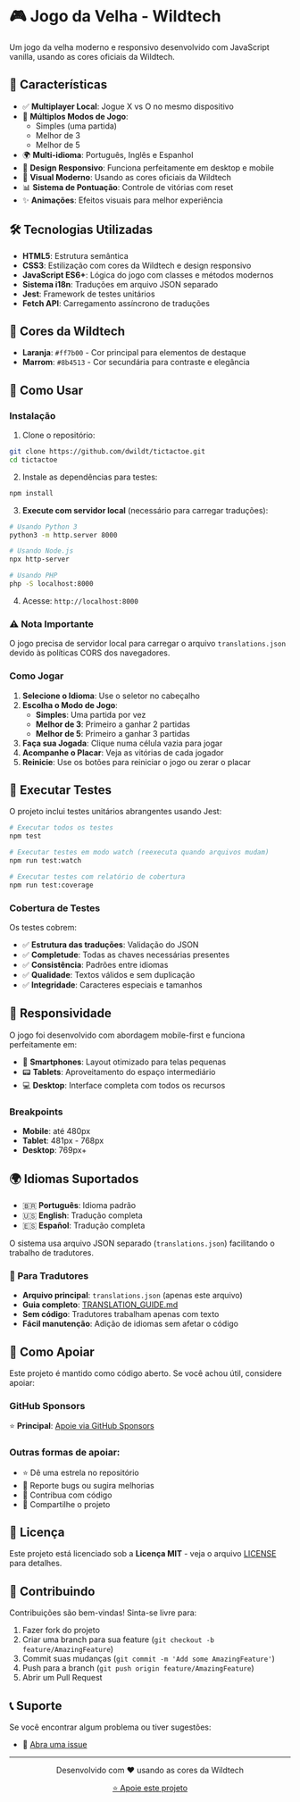 # 🎮 Jogo da Velha - Wildtech

Um jogo da velha moderno e responsivo desenvolvido com JavaScript vanilla, usando as cores oficiais da Wildtech.

## 🌟 Características

- ✅ **Multiplayer Local**: Jogue X vs O no mesmo dispositivo
- 🎯 **Múltiplos Modos de Jogo**: 
  - Simples (uma partida)
  - Melhor de 3
  - Melhor de 5
- 🌍 **Multi-idioma**: Português, Inglês e Espanhol
- 📱 **Design Responsivo**: Funciona perfeitamente em desktop e mobile
- 🎨 **Visual Moderno**: Usando as cores oficiais da Wildtech
- 📊 **Sistema de Pontuação**: Controle de vitórias com reset
- ✨ **Animações**: Efeitos visuais para melhor experiência

## 🛠️ Tecnologias Utilizadas

- **HTML5**: Estrutura semântica
- **CSS3**: Estilização com cores da Wildtech e design responsivo
- **JavaScript ES6+**: Lógica do jogo com classes e métodos modernos
- **Sistema i18n**: Traduções em arquivo JSON separado
- **Jest**: Framework de testes unitários
- **Fetch API**: Carregamento assíncrono de traduções

## 🎨 Cores da Wildtech

- **Laranja**: `#ff7b00` - Cor principal para elementos de destaque
- **Marrom**: `#8b4513` - Cor secundária para contraste e elegância

## 🚀 Como Usar

### Instalação

1. Clone o repositório:
```bash
git clone https://github.com/dwildt/tictactoe.git
cd tictactoe
```

2. Instale as dependências para testes:
```bash
npm install
```

3. **Execute com servidor local** (necessário para carregar traduções):
```bash
# Usando Python 3
python3 -m http.server 8000

# Usando Node.js
npx http-server

# Usando PHP  
php -S localhost:8000
```

4. Acesse: `http://localhost:8000`

### ⚠️ Nota Importante
O jogo precisa de servidor local para carregar o arquivo `translations.json` devido às políticas CORS dos navegadores.

### Como Jogar

1. **Selecione o Idioma**: Use o seletor no cabeçalho
2. **Escolha o Modo de Jogo**: 
   - **Simples**: Uma partida por vez
   - **Melhor de 3**: Primeiro a ganhar 2 partidas
   - **Melhor de 5**: Primeiro a ganhar 3 partidas
3. **Faça sua Jogada**: Clique numa célula vazia para jogar
4. **Acompanhe o Placar**: Veja as vitórias de cada jogador
5. **Reinicie**: Use os botões para reiniciar o jogo ou zerar o placar

## 🧪 Executar Testes

O projeto inclui testes unitários abrangentes usando Jest:

```bash
# Executar todos os testes
npm test

# Executar testes em modo watch (reexecuta quando arquivos mudam)
npm run test:watch

# Executar testes com relatório de cobertura
npm run test:coverage
```

### Cobertura de Testes

Os testes cobrem:
- ✅ **Estrutura das traduções**: Validação do JSON
- ✅ **Completude**: Todas as chaves necessárias presentes
- ✅ **Consistência**: Padrões entre idiomas
- ✅ **Qualidade**: Textos válidos e sem duplicação
- ✅ **Integridade**: Caracteres especiais e tamanhos

## 📱 Responsividade

O jogo foi desenvolvido com abordagem mobile-first e funciona perfeitamente em:

- 📱 **Smartphones**: Layout otimizado para telas pequenas
- 📟 **Tablets**: Aproveitamento do espaço intermediário  
- 💻 **Desktop**: Interface completa com todos os recursos

### Breakpoints

- **Mobile**: até 480px
- **Tablet**: 481px - 768px
- **Desktop**: 769px+

## 🌍 Idiomas Suportados

- 🇧🇷 **Português**: Idioma padrão
- 🇺🇸 **English**: Tradução completa
- 🇪🇸 **Español**: Tradução completa

O sistema usa arquivo JSON separado (`translations.json`) facilitando o trabalho de tradutores. 

### 📖 Para Tradutores
- **Arquivo principal**: `translations.json` (apenas este arquivo)
- **Guia completo**: [TRANSLATION_GUIDE.md](TRANSLATION_GUIDE.md)
- **Sem código**: Tradutores trabalham apenas com texto
- **Fácil manutenção**: Adição de idiomas sem afetar o código

## 🤝 Como Apoiar

Este projeto é mantido como código aberto. Se você achou útil, considere apoiar:

### GitHub Sponsors
⭐ **Principal**: [Apoie via GitHub Sponsors](https://github.com/sponsors/dwildt)

### Outras formas de apoiar:
- ⭐ Dê uma estrela no repositório
- 🐛 Reporte bugs ou sugira melhorias
- 🔀 Contribua com código
- 📢 Compartilhe o projeto

## 📄 Licença

Este projeto está licenciado sob a **Licença MIT** - veja o arquivo [LICENSE](LICENSE) para detalhes.

## 🤝 Contribuindo

Contribuições são bem-vindas! Sinta-se livre para:

1. Fazer fork do projeto
2. Criar uma branch para sua feature (`git checkout -b feature/AmazingFeature`)
3. Commit suas mudanças (`git commit -m 'Add some AmazingFeature'`)
4. Push para a branch (`git push origin feature/AmazingFeature`)
5. Abrir um Pull Request

## 📞 Suporte

Se você encontrar algum problema ou tiver sugestões:

- 🐛 [Abra uma issue](https://github.com/dwildt/tictactoe/issues)

---

<div align="center">
  <p>Desenvolvido com ❤️ usando as cores da Wildtech</p>
  <p>
    <a href="https://github.com/sponsors/dwildt">
      ⭐ Apoie este projeto
    </a>
  </p>
</div>